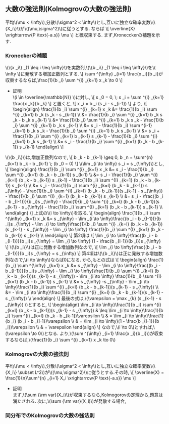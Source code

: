 ## 大数の強法則(Kolmogrovの大数の強法則)
平均\\(\mu < \infty\\),分散\\(\sigma^2 < \infty\\)とし,互いに独立な確率変数\\(\\{X_i\\}\\)が\\((\mu,\sigma^2)\\)に従うとする.
ならば
\\[
\\overline{X} \xrightarrow{P \text{-a.s}} \mu
\\]
と概収束する.
まず,Kronecckerの補題を示す.

### Kroneckerの補題
\\(\\{x _i\\} _{1 \leq i \leq \infty}\\)を実数列,\\(\\{b _i\\} _{1 \leq i \leq \infty}\\)を\\( \infty \\)に発散する増加正数列とする.
\\[
	\sum ^{\infty} _{i=1} \frac{x _i}{b _i}が収束するならば,\frac{1}{b _i} \sum ^{i} _{k=1} x _k \to 0
\\]

- 証明  
\\(i \in \overline{\mathbb{N}} \\)に対し,
\\[
s _0 = 0, \\; s _i = \sum ^{i} _{k=1} \frac{x _k}{b _k}
\\]
と置くと,
\\[
	x _i = b _i (s _i - s _{i-1})
\\]
より,
\\[
\begin{align}
\frac{1}{b _i} \sum ^{i} _{k=1} x _k &= \frac{1}{b _i} \sum ^{i} _{k=1} b _k (s _k - s _{k-1}) \\\\
&= \frac{1}{b _i} \sum ^{i} _{k=1} b _k s _k - b _k s _{k-1} \\\\
&= \frac{1}{b _i} \sum ^{i} _{k=1} b _k s _k - \frac{1}{b _i} \sum ^{i} _{k=1} b _k s _{k-1} \\\\
&= s _i - \frac{1}{b _i} \sum ^{i-1} _{k=1} b _k s _k - \frac{1}{b _i} \sum ^{i} _{k=1} b _k s _{k-1} \\\\
&= s _i + \frac{1}{b _i} \sum ^{i} _{k=1} b _{k-1} s _{k-1} - \frac{1}{b _i} \sum ^{i} _{k=1} b _k s _{k-1} \\\\
&= s _i - \frac{1}{b _i} \sum ^{i} _{k=1} (b _k - b _{k-1}) s _{k-1}
\end{align}
\\]

\\(\\{b _i\\}\\)は,増加正数列なので,
\\[
b _k - b _{k-1} \geq 0, b _n = \sum^{n} _{k=1} b _k - b _{k-1} \\; (b _0 = 0)
\\]
\\(\lim _{i \to \infty} s _i = s _{\infty}\\)とし,
\\[
\begin{align}
\frac{1}{b _i} \sum ^{i} _{k=1} x _k &= s _i - \frac{1}{b _i} \sum ^{i} _{k=1} (b _k - b _{k-1}) s _{k-1} \\\\
&=  s _i - \frac{1}{b _i} \sum ^{i} _{k=I} (b _k - b _{k-1}) s _{k-1} - \frac{1}{b _i} \sum ^{I} _{k=1} (b _k - b _{k-1}) s _{k-1} \\\\
&=  s _i - \frac{1}{b _i} \sum ^{i} _{k=I} (b _k - b _{k-1}) s _{\infty} - \frac{1}{b _i} \sum ^{i} _{k=I} (b _k - b _{k-1})(s _{k-1} - s _{\infty}) - \frac{1}{b _i} \sum ^{I} _{k=1} (b _k - b _{k-1}) s _{k-1} \\\\
&=  s _i - \frac{(b _i - b _{I-1})}{b _i}s _{\infty} - \frac{1}{b _i} \sum ^{i} _{k=I} (b _k - b _{k-1})(s _{k-1} - s _{\infty}) - \frac{1}{b _i} \sum ^{I} _{k=1} (b _k - b _{k-1}) s _{k-1} \\\\
\end{align}
\\]
上式の\\(i \to \infty\\)を取る.
\\[
\begin{align}
\frac{1}{b _i} \sum ^{\infty} _{k=1} x _k  &=  s _{\infty} - \lim _{i \to \infty}\frac{(b _i - b _{I-1})}{b _i}s _{\infty} - \lim _{i \to \infty}\frac{1}{b _i} \sum ^{i} _{k=I} (b _k - b _{k-1})(s _{k-1} - s _{\infty}) - \lim _{i \to \infty} \frac{1}{b _i} \sum ^{I} _{k=1} (b _k - b _{k-1}) s _{k-1} \\\\
\end{align}
\\]
第2項は
\\[
\lim _{i \to \infty}\frac{(b _i - b _{I-1})}{b _i}s _{\infty} = \lim _{i \to \infty} (1 - \frac{b _{I-1}}{b _i})s _{\infty}
\\]
\\(\\{b _i\\}\\)は正に発散する増加数列なので,
\\[
\lim _{i \to \infty}\frac{(b _i - b _{I-1})}{b _i}s _{\infty} = s _{\infty}
\\]
第4項は\\(\\{b _i\\}\\)は正に発散する増加数列なので,\\(i \to \infty\\)ならば0になる.
から,もとの式は
\\[
\begin{align}
\frac{1}{b _i} \sum ^{\infty} _{k=1} x _k  &=  s _{\infty} - \lim _{i \to \infty}\frac{(b _i - b _{I-1})}{b _i}s _{\infty} - \lim _{i \to \infty}\frac{1}{b _i} \sum ^{i} _{k=I} (b _k - b _{k-1})(s _{k-1} - s _{\infty}) - \lim _{i \to \infty} \frac{1}{b _i} \sum ^{I} _{k=1} (b _k - b _{k-1}) s _{k-1} \\\\
&= s _{\infty} -s _{\infty} - \lim _{i \to \infty}\frac{1}{b _i} \sum ^{i} _{k=I} (b _k - b _{k-1})(s _{k-1} - s _{\infty}) \\\\
&= - \lim _{i \to \infty}\frac{1}{b _i} \sum ^{i} _{k=I} (b _k - b _{k-1})(s _{k-1} - s _{\infty}) \\\\
\end{align}
\\]
最後の式は,\\(\varepsilon = \max _{k} (s _{k-1} - s _{\infty}) \\)とすると,
\\[
\begin{align}
\lim _{i \to \infty}\frac{1}{b _i} \sum ^{i} _{k=I} (b _k - b _{k-1})(s _{k-1} - s _{\infty}) & \leq \lim _{i \to \infty}\frac{1}{b _i} \sum ^{i} _{k=I} (b _k - b _{k-1})\varepsilon \\\\
& = \lim _{i \to \infty}\frac{1}{b _i} (b _i - b _{I-1})\varepsilon \\\\
& = \lim _{i \to \infty}(1 - \frac{b _{I-1}}{b _i})\varepsilon \\\\
& = \varepsilon
\end{align}
\\]
なので,\\(i \to 0\\)とすれば,\\(\varepsilon \to 0\\)となる.
より,\\(\sum ^{\infty} _{i=1} \frac{x _i}{b _i}\\)が収束するならば,\\(\frac{1}{b _i} \sum ^{i} _{k=1} x _k \to 0\\)

### Kolmogrovの大数の強法則
平均\\(\mu < \infty\\),分散\\(\sigma^2 < \infty\\)とし,互いに独立な確率変数\\(\\{X_i\\} \subset L^2\\)が\\((\mu,\sigma^2)\\)に従うとする.その時,
\\[
	\\overline{X} = \frac{1}{n}\sum^{n} _{i=1} X_i \xrightarrow{P \text{-a.s}} \mu
\\]

- 証明  
まず,\\(\sum {\rm var}(X_i)\\)が収束するなら,Kolmogorovの定理から,題意は満たされる.
次に,\\(\sum {\rm var}(X_i)\\)が発散する場合,


### 同分布でのKolmogrovの大数の強法則
